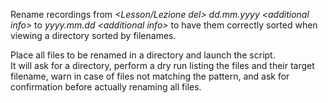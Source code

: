 Rename recordings from *\<Lesson/Lezione del\> dd.mm.yyyy \<additional info\>* to *yyyy.mm.dd \<additional info\>* to have them correctly sorted when viewing a directory sorted by filenames.  

Place all files to be renamed in a directory and launch the script.  
It will ask for a directory, perform a dry run listing the files and their target filename, warn in case of files not matching the pattern, and ask for confirmation before actually renaming all files.

